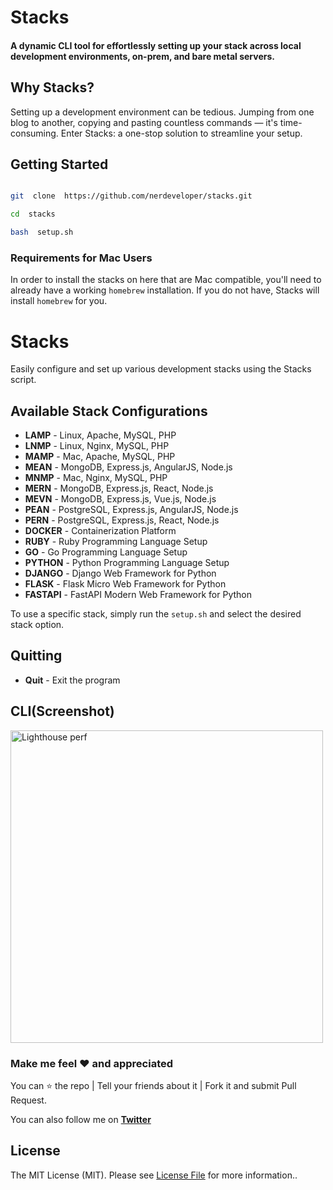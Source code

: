 # Stacks

  

#### A dynamic CLI tool for effortlessly setting up your stack across local development environments, on-prem, and bare metal servers.

  

 ## **Why Stacks?**

  

Setting up a development environment can be tedious. Jumping from one blog to another, copying and pasting countless commands — it's time-consuming. Enter Stacks: a one-stop solution to streamline your setup.
  

## Getting Started

  

```bash

git  clone  https://github.com/nerdeveloper/stacks.git

cd  stacks

bash  setup.sh

```

  

### **Requirements for Mac Users**

  

In order to install the stacks on here that are Mac compatible, you'll need to already have a working `homebrew` installation. If you do not have, Stacks will install `homebrew` for you.

  # Stacks
  
Easily configure and set up various development stacks using the Stacks script.

## Available Stack Configurations

-   **LAMP** - Linux, Apache, MySQL, PHP
-   **LNMP** - Linux, Nginx, MySQL, PHP
-   **MAMP** - Mac, Apache, MySQL, PHP
-   **MEAN** - MongoDB, Express.js, AngularJS, Node.js
-   **MNMP** - Mac, Nginx, MySQL, PHP
-   **MERN** - MongoDB, Express.js, React, Node.js
-   **MEVN** - MongoDB, Express.js, Vue.js, Node.js
-   **PEAN** - PostgreSQL, Express.js, AngularJS, Node.js
-   **PERN** - PostgreSQL, Express.js, React, Node.js
-   **DOCKER** - Containerization Platform
-   **RUBY** - Ruby Programming Language Setup
-   **GO** - Go Programming Language Setup
-   **PYTHON** - Python Programming Language Setup
-   **DJANGO** - Django Web Framework for Python
-   **FLASK** - Flask Micro Web Framework for Python
-   **FASTAPI** - FastAPI Modern Web Framework for Python

To use a specific stack, simply run the `setup.sh` and select the desired stack option.

## Quitting

-   **Quit** - Exit the program

## CLI(Screenshot)

  

<img  src="https://github.com/nerdeveloper/stacks/blob/master/images/shot.png"  alt="Lighthouse perf"  title="Screenshot of Stacks"  width="500"  >

  

### Make me feel :heart: and appreciated

  

You can :star: the repo | Tell your friends about it | Fork it and submit Pull Request.

  

You can also follow me on **[Twitter](https://twitter.com/_nerdeveloper)**

  

## License

  

The MIT License (MIT). Please see [License File](LICENSE) for more information..